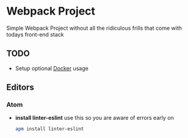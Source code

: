 # Webpack Project

Simple Webpack Project without all the ridiculous frills that come with todays front-end stack

## TODO
* Setup optional [Docker](https://docs.docker.com) usage

## Editors

### Atom

* **install linter-eslint**
  use this so you are aware of errors early on

  ``` bash
  apm install linter-eslint
  ```
